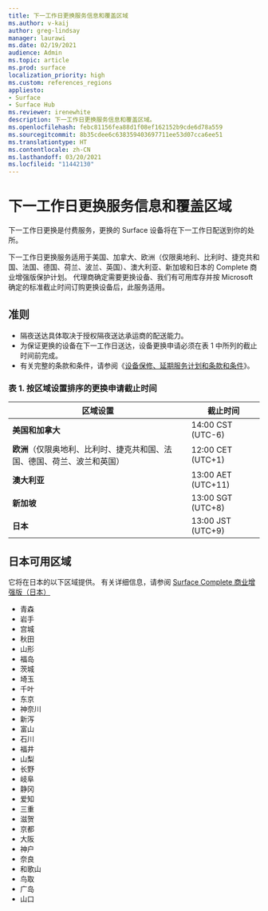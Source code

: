 ```yaml
---
title: 下一工作日更换服务信息和覆盖区域
ms.author: v-kaij
author: greg-lindsay
manager: laurawi
ms.date: 02/19/2021
audience: Admin
ms.topic: article
ms.prod: surface
localization_priority: high
ms.custom: references_regions
appliesto:
- Surface
- Surface Hub
ms.reviewer: irenewhite
description: 下一工作日更换服务信息和覆盖区域。
ms.openlocfilehash: febc81156fea88d1f08ef162152b9cde6d78a559
ms.sourcegitcommit: 8b35cdee6c638359403697711ee53d07cca6ee51
ms.translationtype: HT
ms.contentlocale: zh-CN
ms.lasthandoff: 03/20/2021
ms.locfileid: "11442130"
---
```

# <a name="next-business-day-replacement-information--coverage-areas"></a>下一工作日更换服务信息和覆盖区域

下一工作日更换是付费服务​​，更换的 Surface 设备将在下一工作日配送到你的处所。 

下一工作日更换服务适用于美国、加拿大、欧洲（仅限奥地利、比利时、捷克共和国、法国、德国、荷兰、波兰、英国）、澳大利亚、新加坡和日本的 Complete 商业增强版保护计划。 代理商确定需要更换设备、我们有可用库存并按 Microsoft 确定的标准截止时间订购更换设备后，此服务适用。 

## <a name="guidelines"></a>准则

- 隔夜送达具体取决于授权隔夜送达承运商的配送能力。
- 为保证更换的设备在下一工作日送达，设备更换申请必须在表 1 中所列的截止时间前完成。 
- 有关完整的条款和条件，请参阅《[设备保修、延期服务计划和条款和条件](https://support.microsoft.com/topic/warranties-extended-service-plans-and-terms-conditions-for-your-device-eedf7a23-84a7-1a47-480b-0e10503eedf5)》。

### <a name="table-1-replacement-request-cutoff-times-by-locale"></a>表 1. 按区域设置排序的更换申请截止时间

| 区域设置                                                                                                    | 截止时间 |
| -------------------------------------------------------------------------------------------------------------- | --------------- |
| **美国和加拿大**                                                                                     | 14:00 CST    (UTC-6)      |
| **欧洲**（仅限奥地利、比利时、捷克共和国、法国、德国、荷兰、波兰和英国） | 12:00 CET   (UTC+1)     |
| **澳大利亚**                                                                                                  | 13:00 AET   (UTC+11)    |
| **新加坡**                                                                                                  | 13:00 SGT    (UTC+8)   |
| **日本**                                                                                                      | 13:00 JST    (UTC+9)   |


##  <a name="available-areas-in-japan"></a>日本可用区域 

它将在日本的以下区域提供。 有关详细信息，请参阅 [Surface Complete 商业增强版（日本）](https://cdn.techcommunity.microsoft.com/assets/Surface/jp-next-day-replace-surface.pdf)

- 青森
- 岩手
- 宫城
- 秋田
- 山形
- 福岛
- 茨城
- 埼玉
- 千叶
- 东京
- 神奈川
- 新泻
- 富山
- 石川
- 福井
- 山梨
- 长野
- 岐阜
- 静冈
- 爱知
- 三重
- 滋贺
- 京都
- 大阪
- 神户
- 奈良
- 和歌山
- 鸟取
- 广岛
- 山口

